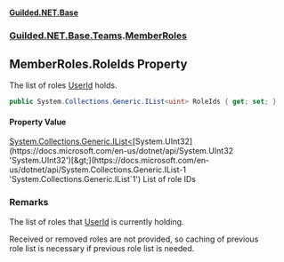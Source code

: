 
#### [Guilded.NET.Base](Guilded_NET_Base 'Guilded_NET_Base')
### [Guilded.NET.Base.Teams](Guilded_NET_Base#Guilded_NET_Base_Teams 'Guilded.NET.Base.Teams').[MemberRoles](MemberRoles 'Guilded.NET.Base.Teams.MemberRoles')
## MemberRoles.RoleIds Property
The list of roles [UserId](MemberRoles_UserId 'Guilded.NET.Base.Teams.MemberRoles.UserId') holds.  
```csharp
public System.Collections.Generic.IList<uint> RoleIds { get; set; }
```

#### Property Value
[System.Collections.Generic.IList&lt;](https://docs.microsoft.com/en-us/dotnet/api/System.Collections.Generic.IList-1 'System.Collections.Generic.IList`1')[System.UInt32](https://docs.microsoft.com/en-us/dotnet/api/System.UInt32 'System.UInt32')[&gt;](https://docs.microsoft.com/en-us/dotnet/api/System.Collections.Generic.IList-1 'System.Collections.Generic.IList`1')
List of role IDs
### Remarks
The list of roles that [UserId](MemberRoles_UserId 'Guilded.NET.Base.Teams.MemberRoles.UserId') is currently holding.



Received or removed roles are not provided, so caching of previous  
role list is necessary if previous role list is needed.
